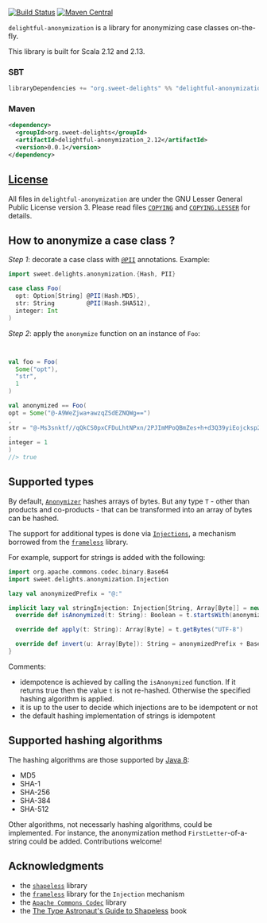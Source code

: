 [![Build Status](https://travis-ci.com/sweet-delights/delightful-anonymization.svg?branch=master)](https://travis-ci.com/sweet-delights/delightful-edifact)
[![Maven Central](https://img.shields.io/maven-central/v/org.sweet-delights/delightful-anonymization_2.13.svg)](https://maven-badges.herokuapp.com/maven-central/org.sweet-delights/delightful-anonymization_2.13)

`delightful-anonymization` is a library for anonymizing case classes on-the-fly.

This library is built for Scala 2.12 and 2.13.

### SBT
```scala
libraryDependencies += "org.sweet-delights" %% "delightful-anonymization" % "0.1.1"
```

### Maven
```xml
<dependency>
  <groupId>org.sweet-delights</groupId>
  <artifactId>delightful-anonymization_2.12</artifactId>
  <version>0.0.1</version>
</dependency>
```

## [License](LICENSE.md)

All files in `delightful-anonymization` are under the GNU Lesser General Public License version 3.
Please read files [`COPYING`](COPYING) and [`COPYING.LESSER`](COPYING.LESSER) for details.

## How to anonymize a case class ?

*Step 1*: decorate a case class with [`@PII`](src/main/scala-2/sweet/delights/anonymization/PII.scala) annotations.
Example:
```scala
import sweet.delights.anonymization.{Hash, PII}

case class Foo(
  opt: Option[String] @PII(Hash.MD5),
  str: String         @PII(Hash.SHA512),
  integer: Int
)
```

*Step 2*: apply the `anonymize` function on an instance of `Foo`:

```scala


val foo = Foo(
  Some("opt"),
  "str",
  1
)

val anonymized == Foo(
opt = Some("@-A9WeZjwa+awzqZSdEZNQWg==")
,
str = "@-Ms3snktf//qQkCS0pxCFDuLhtNPxn/2PJImMPoQBmZes+h+d3Q39yiEojcksp2agyxDgzXstaSbe/+zMWSOVAg=="
,
integer = 1
)
//> true
```

## Supported types

By default, [`Anonymizer`](src/main/scala-2/sweet/delights/anonymization/Anonymizer.scala) hashes arrays of bytes. But
any type `T` - other than products and co-products - that can be transformed into an array of bytes can be hashed.

The support for additional types is done via [`Injections`](src/main/scala-2/sweet/delights/anonymization/Injection.scala),
a mechanism borrowed from the [`frameless`](https://github.com/typelevel/frameless) library.

For example, support for strings is added with the following:

```scala
import org.apache.commons.codec.binary.Base64
import sweet.delights.anonymization.Injection

lazy val anonymizedPrefix = "@:"

implicit lazy val stringInjection: Injection[String, Array[Byte]] = new Injection[String, Array[Byte]] {
  override def isAnonymized(t: String): Boolean = t.startsWith(anonymizedPrefix)

  override def apply(t: String): Array[Byte] = t.getBytes("UTF-8")

  override def invert(u: Array[Byte]): String = anonymizedPrefix + Base64.encodeBase64String(u)
}
```

Comments:
- idempotence is achieved by calling the `isAnonymized` function. If it returns true then the value `t` is not
  re-hashed. Otherwise the specified hashing algorithm is applied. 
- it is up to the user to decide which injections are to be idempotent or not
- the default hashing implementation of strings is idempotent

## Supported hashing algorithms

The hashing algorithms are those supported by
[Java 8](https://docs.oracle.com/javase/8/docs/technotes/guides/security/StandardNames.html#MessageDigest):
- MD5
- SHA-1
- SHA-256
- SHA-384
- SHA-512

Other algorithms, not necessarly hashing algorithms, could be implemented. For instance, the anonymization 
method `FirstLetter`-of-a-string could be added. Contributions welcome!

## Acknowledgments
- the [`shapeless`](https://github.com/milessabin/shapeless) library
- the [`frameless`](https://github.com/typelevel/frameless) library for the `Injection` mechanism
- the [`Apache Commons Codec`](https://commons.apache.org/proper/commons-codec/) library
- the [The Type Astronaut's Guide to Shapeless](https://underscore.io/books/shapeless-guide/) book
